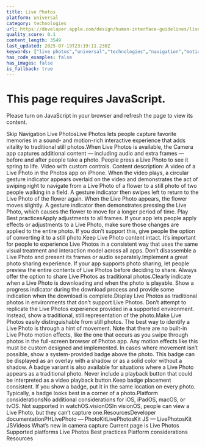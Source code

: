```yaml
---
title: Live Photos
platform: universal
category: technologies
url: https://developer.apple.com/design/human-interface-guidelines/live-photos
quality_score: 0.1
content_length: 3549
last_updated: 2025-07-19T23:19:11.230Z
keywords: ["live photos","universal","technologies","navigation","motion","controls","visual","system","color"]
has_code_examples: false
has_images: false
is_fallback: true
---
```


# This page requires JavaScript.

Please turn on JavaScript in your browser and refresh the page to view its content.

Skip Navigation Live PhotosLive Photos lets people capture favorite memories in a sound- and motion-rich interactive experience that adds vitality to traditional still photos.When Live Photos is available, the Camera app captures additional content — including audio and extra frames — before and after people take a photo. People press a Live Photo to see it spring to life. Video with custom controls. Content description: A video of a Live Photo in the Photos app on iPhone. When the video plays, a circular gesture indicator appears overlaid on the video and demonstrates the act of swiping right to navigate from a Live Photo of a flower to a still photo of two people walking in a field. A gesture indicator then swipes left to return to the Live Photo of the flower again. When the Live Photo appears, the flower moves slightly. A gesture indicator then demonstrates pressing the Live Photo, which causes the flower to move for a longer period of time. Play Best practicesApply adjustments to all frames. If your app lets people apply effects or adjustments to a Live Photo, make sure those changes are applied to the entire photo. If you don’t support this, give people the option of converting it to a still photo.Keep Live Photo content intact. It’s important for people to experience Live Photos in a consistent way that uses the same visual treatment and interaction model across all apps. Don’t disassemble a Live Photo and present its frames or audio separately.Implement a great photo sharing experience. If your app supports photo sharing, let people preview the entire contents of Live Photos before deciding to share. Always offer the option to share Live Photos as traditional photos.Clearly indicate when a Live Photo is downloading and when the photo is playable. Show a progress indicator during the download process and provide some indication when the download is complete.Display Live Photos as traditional photos in environments that don’t support Live Photos. Don’t attempt to replicate the Live Photos experience provided in a supported environment. Instead, show a traditional, still representation of the photo.Make Live Photos easily distinguishable from still photos. The best way to identify a Live Photo is through a hint of movement. Note that there are no built-in Live Photo motion effects, like the one that occurs as you swipe through photos in the full-screen browser of Photos app. Any motion effects like this must be custom designed and implemented. In cases where movement isn’t possible, show a system-provided badge above the photo. This badge can be displayed as an overlay with a shadow or as a solid color without a shadow. A badge variant is also available for situations where a Live Photo appears as a traditional photo. Never include a playback button that could be interpreted as a video playback button.Keep badge placement consistent. If you show a badge, put it in the same location on every photo. Typically, a badge looks best in a corner of a photo.Platform considerationsNo additional considerations for iOS, iPadOS, macOS, or tvOS. Not supported in watchOS.visionOSIn visionOS, people can view a Live Photo, but they can’t capture one.ResourcesDeveloper documentationPHLivePhoto — PhotoKitLivePhotosKit JS — LivePhotosKit JSVideos What’s new in camera capture Current page is Live Photos Supported platforms Live Photos Best practices Platform considerations Resources